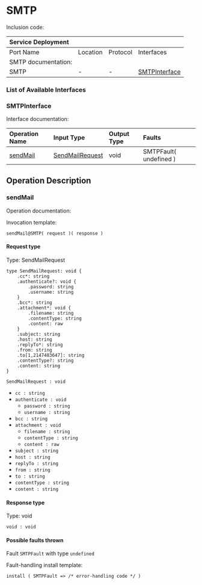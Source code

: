 <!-- markdownlint-disable -->

# SMTP

Inclusion code: 

| Service Deployment |  |  |  |
| :--- | :--- | :--- | :--- |
| Port Name | Location | Protocol | Interfaces |
| SMTP documentation: |  |  |  |
| SMTP | - | - | [SMTPInterface](smtp.md#SMTPInterface) |

### List of Available Interfaces

### SMTPInterface <a id="SMTPInterface"></a>

Interface documentation:

| Operation Name | Input Type | Output Type | Faults |
| :--- | :--- | :--- | :--- |
| [sendMail](smtp.md#sendMail) | [SendMailRequest](smtp.md#SendMailRequest) | void |  SMTPFault\( undefined \) |

## Operation Description

### sendMail <a id="sendMail"></a>

Operation documentation:

Invocation template:

```jolie
sendMail@SMTP( request )( response )
```

#### Request type <a id="SendMailRequest"></a>

Type: SendMailRequest

```jolie
type SendMailRequest: void {
    .cc*: string
    .authenticate?: void {
        .password: string
        .username: string
    }
    .bcc*: string
    .attachment*: void {
        .filename: string
        .contentType: string
        .content: raw
    }
    .subject: string
    .host: string
    .replyTo*: string
    .from: string
    .to[1,2147483647]: string
    .contentType?: string
    .content: string
}
```

`SendMailRequest : void`

* `cc : string`
* `authenticate : void`
  * `password : string`
  * `username : string`
* `bcc : string`
* `attachment : void`
  * `filename : string`
  * `contentType : string`
  * `content : raw`
* `subject : string`
* `host : string`
* `replyTo : string`
* `from : string`
* `to : string`
* `contentType : string`
* `content : string`

#### Response type

Type: void

`void : void`

#### Possible faults thrown

Fault `SMTPFault` with type `undefined`

Fault-handling install template:

```jolie
install ( SMTPFault => /* error-handling code */ )
```

